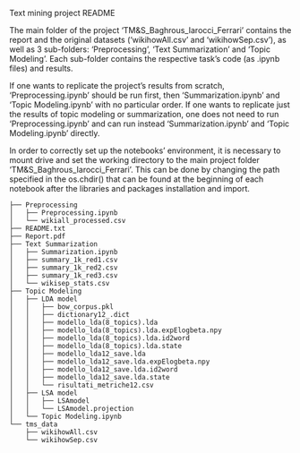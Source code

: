 ﻿Text mining project README


The main folder of the project ‘TM&S_Baghrous_Iarocci_Ferrari’ contains the report and the original datasets (‘wikihowAll.csv’ and ‘wikihowSep.csv’), as well as 3 sub-folders: ‘Preprocessing’, ‘Text Summarization’ and ‘Topic Modeling’. Each sub-folder contains the respective task’s code (as .ipynb files) and results.


If one wants to replicate the project’s results from scratch, ‘Preprocessing.ipynb’ should be run first, then ‘Summarization.ipynb’ and ‘Topic Modeling.ipynb’ with no particular order. If one wants to replicate just the results of topic modeling or summarization, one does not need to run ‘Preprocessing.ipynb’ and can run instead ‘Summarization.ipynb’ and ‘Topic Modeling.ipynb’ directly.


In order to correctly set up the notebooks’ environment, it is necessary to mount drive and set the working directory to the main project folder ‘TM&S_Baghrous_Iarocci_Ferrari’. This can be done by changing the path specified in the os.chdir() that can be found at the beginning of each notebook after the libraries and packages installation and import.



```
├── Preprocessing
│   ├── Preprocessing.ipynb
│   └── wikiall_processed.csv
├── README.txt
├── Report.pdf
├── Text Summarization
│   ├── Summarization.ipynb
│   ├── summary_1k_red1.csv
│   ├── summary_1k_red2.csv
│   ├── summary_1k_red3.csv
│   └── wikisep_stats.csv
├── Topic Modeling
│   ├── LDA model
│   │   ├── bow_corpus.pkl
│   │   ├── dictionary12_.dict
│   │   ├── modello_lda(8_topics).lda
│   │   ├── modello_lda(8_topics).lda.expElogbeta.npy
│   │   ├── modello_lda(8_topics).lda.id2word
│   │   ├── modello_lda(8_topics).lda.state
│   │   ├── modello_lda12_save.lda
│   │   ├── modello_lda12_save.lda.expElogbeta.npy
│   │   ├── modello_lda12_save.lda.id2word
│   │   ├── modello_lda12_save.lda.state
│   │   └── risultati_metriche12.csv
│   ├── LSA model
│   │   ├── LSAmodel
│   │   └── LSAmodel.projection
│   └── Topic Modeling.ipynb
└── tms_data
    ├── wikihowAll.csv
    └── wikihowSep.csv
```
